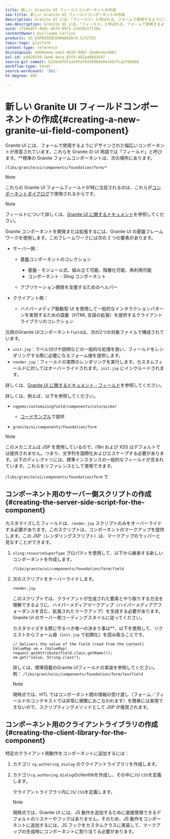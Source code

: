```yaml
---
title: 新しい Granite UI フィールドコンポーネントの作成
seo-title: 新しい Granite UI フィールドコンポーネントの作成
description: Granite UI には、「フィールド」と呼ばれる、フォームで使用するようにデザインされた幅広いコンポーネントが用意されています
seo-description: Granite UI には、「フィールド」と呼ばれる、フォームで使用するようにデザインされた幅広いコンポーネントが用意されています
uuid: cf26e057-4b0c-45f4-8975-2c658517f20e
contentOwner: Guillaume Carlino
products: SG_EXPERIENCEMANAGER/6.5/SITES
topic-tags: platform
content-type: reference
discoiquuid: 94b9eeee-aae3-4b28-9d6f-1be0e4acd982
exl-id: e4820330-2ee6-4eca-83fd-462aa0b83647
source-git-commit: b220adf6fa3e9faf94389b9a9416b7fca2f89d9d
workflow-type: tm+mt
source-wordcount: '561'
ht-degree: 89%

---
```


# 新しい Granite UI フィールドコンポーネントの作成{#creating-a-new-granite-ui-field-component}

Granite UI には、フォームで使用するようにデザインされた幅広いコンポーネントが用意されています。これらを Granite の UI 用語では「フィールド」と呼びます。**&#x200B;標準の Granite フォームコンポーネントは、次の場所にあります。

`/libs/granite/ui/components/foundation/form/*`

>[!NOTE]
>
>これらの Granite UI フォームフィールドが特に注目されるのは、これらが[コンポーネントダイアログ](/help/sites-developing/developing-components.md)で使用されるからです。

>[!NOTE]
>
>フィールドについて詳しくは、[Granite UI に関するドキュメント](https://helpx.adobe.com/jp/experience-manager/6-5/sites/developing/using/reference-materials/granite-ui/api/index.html)を参照してください。

Granite コンポーネントを開発または拡張するには、Granite UI の基盤フレームワークを使用します。このフレームワークには次の 2 つの要素があります。

* サーバー側：

   * 基盤コンポーネントのコレクション

      * 基盤 - モジュール式、組み立て可能、階層化可能、再利用可能
      * コンポーネント - Sling コンポーネント
   * アプリケーション開発を支援するためのヘルパー


* クライアント側：

   * ハイパーメディア駆動型 UI を使用して一般的なインタラクションパターンを実現するための語彙（HTML 言語の拡張）を提供するクライアントライブラリのコレクション

汎用のGranite UIコンポーネント`field`は、次の2つの対象ファイルで構成されています。

* `init.jsp`：ラベル付けや説明などの一般的な処理を扱い、フィールドをレンダリングする際に必要になるフォーム値を提供します。
* `render.jsp`：フィールドの実際のレンダリングを実行します。カスタムフィールドに対してはオーバーライドされます。`init.jsp` にインクルードされます。

詳しくは、[Granite UI に関するドキュメント - フィールド](https://helpx.adobe.com/experience-manager/6-5/sites/developing/using/reference-materials/granite-ui/api/jcr_root/libs/granite/ui/components/foundation/form/field/index.html)を参照してください。

詳しくは、例えば、以下を参照してください。

* `cqgems/customizingfield/components/colorpicker`

   * [コードサンプル](/help/sites-developing/developing-components-samples.md#code-sample-how-to-customize-dialog-fields)で提供

* `granite/ui/components/foundation/form`

>[!NOTE]
>
>このメカニズムは JSP を使用しているので、i18n および XSS はデフォルトでは提供されません。つまり、文字列を国際化およびエスケープする必要があります。以下のディレクトリには、標準インスタンスの一般的なフィールドが含まれています。これらをリファレンスとして使用できます。
>
>`/libs/granite/ui/components/foundation/form` で

## コンポーネント用のサーバー側スクリプトの作成 {#creating-the-server-side-script-for-the-component}

カスタマイズしたフィールドは、`render.jsp` スクリプトのみをオーバーライドする必要があります。このスクリプトは、コンポーネントのマークアップを提供します。この JSP（レンダリングスクリプト）は、マークアップのラッパーと見なすことができます。

1. `sling:resourceSuperType` プロパティを使用して、以下から継承する新しいコンポーネントを作成します。

   `/libs/granite/ui/components/foundation/form/field`

1. 次のスクリプトをオーバーライドします。

   `render.jsp`

   このスクリプトでは、クライアントが生成された要素とやり取りする方法を理解できるように、ハイパーメディアマークアップ（ハイパーメディアアフォーダンスを含む、拡張されたマークアップ）を生成する必要があります。Granite UI のサーバー側コーディングスタイルに従ってください。

   カスタマイズする際に守るべき唯一の決まり事は&#x200B;**、以下を使用して、リクエストからフォーム値（`init.jsp` で初期化）を読み取ることです。

   ```
   // Delivers the value of the field (read from the content)
   ValueMap vm = (ValueMap) request.getAttribute(Field.class.getName());
   vm.get("value, String.class");
   ```

   詳しくは、標準搭載のGranite UIフィールドの実装を参照してください。例： `/libs/granite/ui/components/foundation/form/textfield`

   >[!NOTE]
   >
   >現時点では、HTL ではコンポーネント間の情報の受け渡し（フォーム／フィールドのコンテキストでは非常に頻繁におこなわれます）を簡単には実現できないので、スクリプティングメソッドとして JSP が推奨されます。

## コンポーネント用のクライアントライブラリの作成  {#creating-the-client-library-for-the-component}

特定のクライアント側動作をコンポーネントに追加するには：

1. カテゴリ `cq.authoring.dialog` のクライアントライブラリを作成します。
1. カテゴリ`cq.authoring.dialog`のclientlibを作成し、その中に`JS`/ `CSS`を定義します。

   クライアントライブラリ内に`JS`/ `CSS`を定義します。

   >[!NOTE]
   >
   >現時点では、Granite UI には、JS 動作を追加するために直接使用できるデフォルトのリスナーやフックはありません。そのため、JS 動作をコンポーネントに追加するには、JS フックをカスタムクラスに実装して、マークアップの生成時にコンポーネントに割り当てる必要があります。
